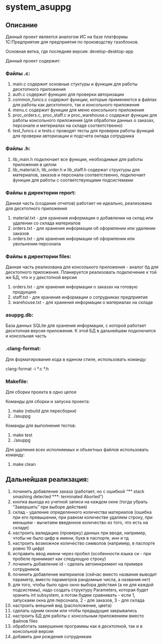 # system_asuppg

## Описание
Данный проект является аналогом ИС на базе платформы 1С:Предприятие для предприятия по производству газоблоков.

Основная ветка, где последняя версия: develop-desktop-app

Данный проект содержит:

### Файлы .c:
1. main.c содержит основные стуктуры и функции для работы десктопного приложения
2. auth.c содержит функцию для проверки авторизации
3. common_funcs.c содержит функции, которые применяются в файлах для работы как десктопного, так и консольного приложения
4. menu.c содержит функции для меню консольного приложения
5. proc_orders.c, proc_staff.c и proc_warehouse.c содержат функции для работы консольного приложения (для обработки данных о заказах, персонале и метериалах на складе соответственно)
6. test_funcs.c и tests.c проводят тесты для проверки работы функций для проверки авторизации и подсчета оклада сотрудника

### Файлы .h:
1. lib_main.h подключает все функции, необходимые для работы приложения в целом
2. lib_material.h, lib_order.h и lib_staff.h содержат структуры для материалов, заказов и персонала соответственно, подключает функции для работы с соответствующими подсистемами

### Файлы в директории report:
Данная часть (создание отчетов) работает не идеально, реализована для десктопного приложения
1. material.txt - для хранения информации о добавлении на склад или удалении со склада материалов
2. orders.txt - для хранения информации об оформлении или удалении заказов
3. orders.txt - для хранения информации об оформлении или увольнении персонала

### Файлы в директории files:
Данная часть реализована для консольного приложения - аналог бд для десктопного приложения. Планируется реализовать подключение к той же БД, что и у декстопной версии
1. orders.txt - для хранения информации о заказах на готовую продукцию
2. staff.txt - для хранения информации о сотрудниках предприятия
3. warehouse.txt - для хранения информации о материалах на складе

### asuppg.db:
База данных SQLite для хранения информации, с которой работает десктопная версия приложения. К этой БД в дальнейшем подключится и консольная часть

### .clang-format:
Для форматирования кода в едином стиле, использовать команду:

clang-format -i *.c *.h

### Makefile:
Для сборки проекта в одно целое

Команды для сборки и запуска проекта:
1. make (rebuild для пересборки)
2. ./asuppg

Команды для выполнения тестов:
1. make test
2. ./asuppg

Для удаления всех исполняемых и объектных файлов использовать команду:
1. make clean

## Дальнейшая реализация:
1. починить добавление заказа (работает, но с ошибкой “** stack smashing detected ***: terminated Aborted”)
2. кнопка выхода из учетной записи на каждом окне (тогда убрать “Завершить” при выборе действия)
3. склад - удаление определенного количества материалов (ошибка при его превышении, при равном количестве удаляем строку, при меньшем - вычитаем введенное количество из того, что есть на складе)
4. настроить валидацию (проверку) данных при вводе, например, чтобы не было цифр в имени, букв в паспорте, инн и тд
5. настроить возможное количество символов (например, в паспорте ровно 10 цифр)
6. исправить ввод имени через пробел (особенности языка си - при пробеле принимает как следующую строку)
7. починить добавление id - сделать автоинкремент на примере сотрудников
8. починить добавление материалов (сейчас вместо названия выводит параметр, вместо параметров рандомные числа, а названия нет)
9. для того, чтобы было одно окно выбора действия (а не для каждой подсистемы), надо создать структуру Parameters, которая будет хранить int subsystem, а потом будем сравнивать - если 1, запускаем окна для персонала, 2 - для заказов, 3 - для склада
10. настроить внешний вид (расположение, цвета)
11. сделать одним окном или чтобы предыдущие закрывались
12. настроить БД для работы с консольным приложением вместо файлов files
13. обработать завершение программы как в десктопной, так и в консольной версии
14. добавить дни рождения сотрудникам